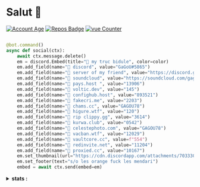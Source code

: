 # Salut 👋

[![Account Age](https://badges.pufler.dev/years/GAGOU78/?style=for-the-badge&color=42d13d&logo=github&label=Account+Age)](https://discord.gg/u6Tn9jJdwe)
[![Repos Badge](https://badges.pufler.dev/repos/GAGOU78/?style=for-the-badge&color=42d13d&logo=github&label=REPOS)](https://discord.gg/u6Tn9jJdwe)
[![vue Counter](https://badges.pufler.dev/visits/GAGOU78/GAGOU78?style=for-the-badge&color=42d13d&logo=github&label=visitor)](https://discord.gg/u6Tn9jJdwe)



```py

@bot.command()
async def social(ctx):
    await ctx.message.delete()
    em = discord.Embed(title="🧪 my truc bidule", color=color)
    em.add_field(name="🧪 discord", value="GaGoU#5865")
    em.add_field(name="🧪 server of my friend", value="https://discord.gg/u6Tn9jJdwe")
    em.add_field(name="🧪 soundcloud", value="https://soundcloud.com/gagou78114")
    em.add_field(name="🧪 pays.host ", value="13906")
    em.add_field(name="🧪 voltic.dev", value="145")
    em.add_field(name="🧪 confighub.host", value="893521")
    em.add_field(name="🧪 fakecri.me", value="2203")
    em.add_field(name="🧪 chams.cc", value="GAGOU78")
    em.add_field(name="🧪 higure.wtf", value="120")
    em.add_field(name="🧪 rip clippy.gg", value="3614")
    em.add_field(name="🧪 kurwa.club", value="0542")
    em.add_field(name="🧪 celestephoto.com", value="GAGOU78")
    em.add_field(name="🧪 vacban.wtf", value="12029")
    em.add_field(name="🧪 vaultcore.cc", value=f"554")
    em.add_field(name="🧪 redinvite.net", value="11204")
    em.add_field(name="🧪 proxied.cc", value="10167")
    em.set_thumbnail(url="https://cdn.discordapp.com/attachments/703330285370081321/822925819382464562/unknown.png")
    em.set_footer(text="s/o les orange fuck les mendari")
    embed = await ctx.send(embed=em)
```
<details>
 <summary><strong>stats :</strong></summary>
 <img align="left" src="https://github-readme-stats.vercel.app/api?username=GAGOU78&show_icons=true&theme=chartreuse-dark&count_private=true"/>
  <img align="left" src="https://github-readme-stats.vercel.app/api/top-langs/?username=GAGOU78&compact&theme=chartreuse-dark&count_private=true"/>
</details>
